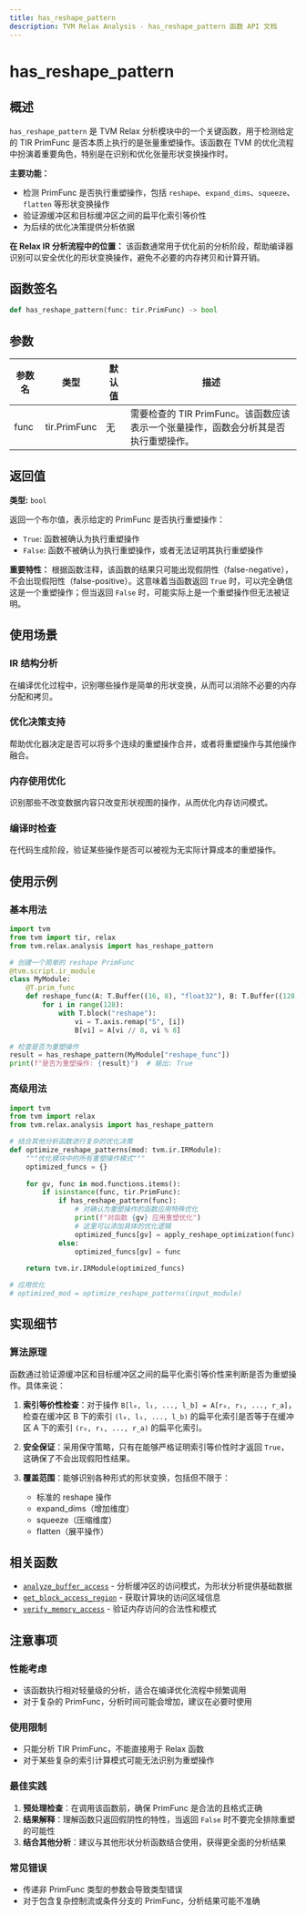 ```yaml
---
title: has_reshape_pattern
description: TVM Relax Analysis - has_reshape_pattern 函数 API 文档
---
```


# has_reshape_pattern

## 概述

`has_reshape_pattern` 是 TVM Relax 分析模块中的一个关键函数，用于检测给定的 TIR PrimFunc 是否本质上执行的是张量重塑操作。该函数在 TVM 的优化流程中扮演着重要角色，特别是在识别和优化张量形状变换操作时。

**主要功能：**
- 检测 PrimFunc 是否执行重塑操作，包括 `reshape`、`expand_dims`、`squeeze`、`flatten` 等形状变换操作
- 验证源缓冲区和目标缓冲区之间的扁平化索引等价性
- 为后续的优化决策提供分析依据

**在 Relax IR 分析流程中的位置：**
该函数通常用于优化前的分析阶段，帮助编译器识别可以安全优化的形状变换操作，避免不必要的内存拷贝和计算开销。

## 函数签名

```python
def has_reshape_pattern(func: tir.PrimFunc) -> bool
```

## 参数

| 参数名 | 类型 | 默认值 | 描述 |
|--------|------|--------|------|
| func | tir.PrimFunc | 无 | 需要检查的 TIR PrimFunc。该函数应该表示一个张量操作，函数会分析其是否执行重塑操作。 |

## 返回值

**类型:** `bool`

返回一个布尔值，表示给定的 PrimFunc 是否执行重塑操作：
- `True`: 函数被确认为执行重塑操作
- `False`: 函数不被确认为执行重塑操作，或者无法证明其执行重塑操作

**重要特性：** 根据函数注释，该函数的结果只可能出现假阴性（false-negative），不会出现假阳性（false-positive）。这意味着当函数返回 `True` 时，可以完全确信这是一个重塑操作；但当返回 `False` 时，可能实际上是一个重塑操作但无法被证明。

## 使用场景

### IR 结构分析
在编译优化过程中，识别哪些操作是简单的形状变换，从而可以消除不必要的内存分配和拷贝。

### 优化决策支持
帮助优化器决定是否可以将多个连续的重塑操作合并，或者将重塑操作与其他操作融合。

### 内存使用优化
识别那些不改变数据内容只改变形状视图的操作，从而优化内存访问模式。

### 编译时检查
在代码生成阶段，验证某些操作是否可以被视为无实际计算成本的重塑操作。

## 使用示例

### 基本用法

```python
import tvm
from tvm import tir, relax
from tvm.relax.analysis import has_reshape_pattern

# 创建一个简单的 reshape PrimFunc
@tvm.script.ir_module
class MyModule:
    @T.prim_func
    def reshape_func(A: T.Buffer((16, 8), "float32"), B: T.Buffer((128,), "float32")):
        for i in range(128):
            with T.block("reshape"):
                vi = T.axis.remap("S", [i])
                B[vi] = A[vi // 8, vi % 8]

# 检查是否为重塑操作
result = has_reshape_pattern(MyModule["reshape_func"])
print(f"是否为重塑操作: {result}")  # 输出: True
```

### 高级用法

```python
import tvm
from tvm import relax
from tvm.relax.analysis import has_reshape_pattern

# 结合其他分析函数进行复杂的优化决策
def optimize_reshape_patterns(mod: tvm.ir.IRModule):
    """优化模块中的所有重塑操作模式"""
    optimized_funcs = {}
    
    for gv, func in mod.functions.items():
        if isinstance(func, tir.PrimFunc):
            if has_reshape_pattern(func):
                # 对确认为重塑操作的函数应用特殊优化
                print(f"对函数 {gv} 应用重塑优化")
                # 这里可以添加具体的优化逻辑
                optimized_funcs[gv] = apply_reshape_optimization(func)
            else:
                optimized_funcs[gv] = func
    
    return tvm.ir.IRModule(optimized_funcs)

# 应用优化
# optimized_mod = optimize_reshape_patterns(input_module)
```

## 实现细节

### 算法原理
函数通过验证源缓冲区和目标缓冲区之间的扁平化索引等价性来判断是否为重塑操作。具体来说：

1. **索引等价性检查**：对于操作 `B[l₀, l₁, ..., l_b] = A[r₀, r₁, ..., r_a]`，检查在缓冲区 B 下的索引 `(l₀, l₁, ..., l_b)` 的扁平化索引是否等于在缓冲区 A 下的索引 `(r₀, r₁, ..., r_a)` 的扁平化索引。

2. **安全保证**：采用保守策略，只有在能够严格证明索引等价性时才返回 `True`，这确保了不会出现假阳性结果。

3. **覆盖范围**：能够识别各种形式的形状变换，包括但不限于：
   - 标准的 reshape 操作
   - expand_dims（增加维度）
   - squeeze（压缩维度）  
   - flatten（展平操作）

## 相关函数

- [`analyze_buffer_access`](./analyze_buffer_access.md) - 分析缓冲区的访问模式，为形状分析提供基础数据
- [`get_block_access_region`](./get_block_access_region.md) - 获取计算块的访问区域信息
- [`verify_memory_access`](./verify_memory_access.md) - 验证内存访问的合法性和模式

## 注意事项

### 性能考虑
- 该函数执行相对轻量级的分析，适合在编译优化流程中频繁调用
- 对于复杂的 PrimFunc，分析时间可能会增加，建议在必要时使用

### 使用限制
- 只能分析 TIR PrimFunc，不能直接用于 Relax 函数
- 对于某些复杂的索引计算模式可能无法识别为重塑操作

### 最佳实践
1. **预处理检查**：在调用该函数前，确保 PrimFunc 是合法的且格式正确
2. **结果解释**：理解函数只返回假阴性的特性，当返回 `False` 时不要完全排除重塑的可能性
3. **结合其他分析**：建议与其他形状分析函数结合使用，获得更全面的分析结果

### 常见错误
- 传递非 PrimFunc 类型的参数会导致类型错误
- 对于包含复杂控制流或条件分支的 PrimFunc，分析结果可能不准确